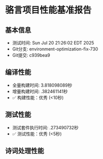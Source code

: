 # 骆言项目性能基准报告

## 基本信息
- 测试时间: Sun Jul 20 21:26:02 EDT 2025
- Git分支: environment-optimization-fix-730
- Git提交: c939bea9

## 编译性能
- 全量构建时间: 3.818098089秒
- 增量构建时间: .382461141秒
- ✅ 构建性能：优秀 (<10秒)

## 测试性能
- 测试套件执行时间: .273490732秒
- ✅ 测试性能：优秀 (<5秒)

## 诗词处理性能
